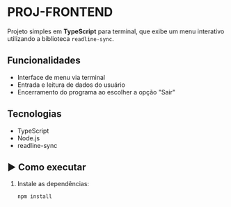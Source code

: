 # PROJ-FRONTEND

Projeto simples em **TypeScript** para terminal, que exibe um menu interativo utilizando a biblioteca `readline-sync`.

## Funcionalidades

- Interface de menu via terminal
- Entrada e leitura de dados do usuário
- Encerramento do programa ao escolher a opção "Sair"

## Tecnologias

- TypeScript
- Node.js
- readline-sync

## ▶️ Como executar

1. Instale as dependências:

   ```bash
   npm install
